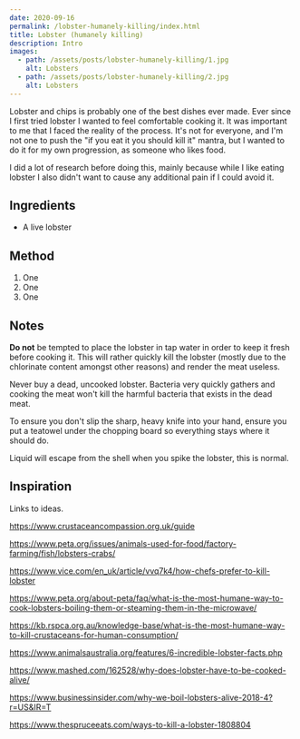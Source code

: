 ```yaml
---
date: 2020-09-16
permalink: /lobster-humanely-killing/index.html
title: Lobster (humanely killing)
description: Intro
images:
  - path: /assets/posts/lobster-humanely-killing/1.jpg
    alt: Lobsters
  - path: /assets/posts/lobster-humanely-killing/2.jpg
    alt: Lobsters
---
```


Lobster and chips is probably one of the best dishes ever made. Ever since I first tried lobster I wanted to feel comfortable cooking it. It was important to me that I faced the reality of the process. It's not for everyone, and I'm not one to push the "if you eat it you should kill it" mantra, but I wanted to do it for my own progression, as someone who likes food.

I did a lot of research before doing this, mainly because while I like eating lobster I also didn't want to cause any additional pain if I could avoid it.

## Ingredients

* A live lobster

## Method

1. One
1. One
1. One

## Notes

**Do not** be tempted to place the lobster in tap water in order to keep it fresh before cooking it. This will rather quickly kill the lobster (mostly due to the chlorinate content amongst other reasons) and render the meat useless.

Never buy a dead, uncooked lobster. Bacteria very quickly gathers and cooking the meat won't kill the harmful bacteria that exists in the dead meat.

To ensure you don't slip the sharp, heavy knife into your hand, ensure you put a teatowel under the chopping board so everything stays where it should do.

Liquid will escape from the shell when you spike the lobster, this is normal.

## Inspiration

Links to ideas.


https://www.crustaceancompassion.org.uk/guide

https://www.peta.org/issues/animals-used-for-food/factory-farming/fish/lobsters-crabs/


https://www.vice.com/en_uk/article/vvq7k4/how-chefs-prefer-to-kill-lobster

https://www.peta.org/about-peta/faq/what-is-the-most-humane-way-to-cook-lobsters-boiling-them-or-steaming-them-in-the-microwave/

https://kb.rspca.org.au/knowledge-base/what-is-the-most-humane-way-to-kill-crustaceans-for-human-consumption/


https://www.animalsaustralia.org/features/6-incredible-lobster-facts.php

https://www.mashed.com/162528/why-does-lobster-have-to-be-cooked-alive/

https://www.businessinsider.com/why-we-boil-lobsters-alive-2018-4?r=US&IR=T

https://www.thespruceeats.com/ways-to-kill-a-lobster-1808804


